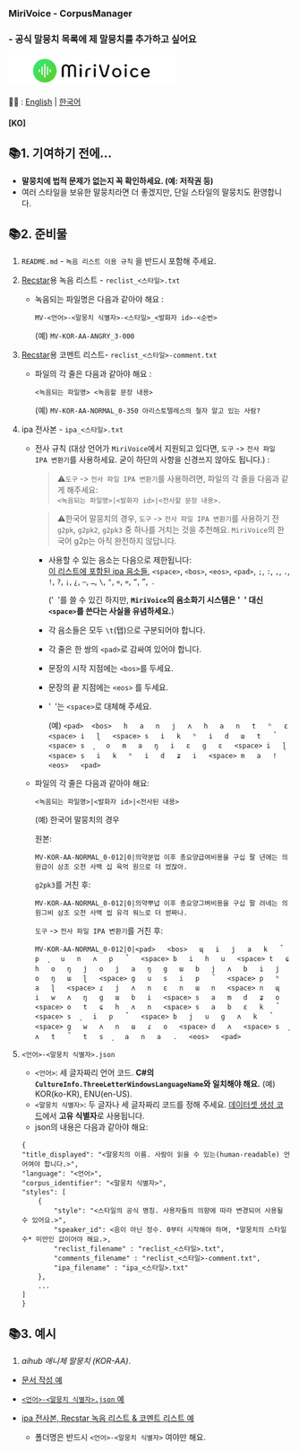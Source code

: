 ### MiriVoice - CorpusManager 
### - 공식 말뭉치 목록에 제 말뭉치를 추가하고 싶어요
[<img src="..\Misc\title.png" height="57"/>](https://github.com/EX3exp/MiriVoice)

📜🧐 :
[English](..\contribute-corpus.md) | [한국어](contribute-corpus-ko.md)
#### [KO]

## 📚1. 기여하기 전에...
- **말뭉치에 법적 문제가 없는지 꼭 확인하세요. (예: 저작권 등)**
- 여러 스타일을 보유한 말뭉치라면 더 좋겠지만, 단일 스타일의 말뭉치도 환영합니다.

## 📚2. 준비물
1. `README.md` - `녹음 리스트 이용 규칙` 을 반드시 포함해 주세요.
2. [Recstar](https://github.com/sdercolin/recstar)용 녹음 리스트 - `reclist_<스타일>.txt`
    - 녹음되는 파일명은 다음과 같아야 해요 :

        ```MV-<언어>-<말뭉치 식별자>-<스타일>_<발화자 id>-<순번>```

        (예) `MV-KOR-AA-ANGRY_3-000`

3. [Recstar](https://github.com/sdercolin/recstar)용 코멘트 리스트- `reclist_<스타일>-comment.txt`
    - 파일의 각 줄은 다음과 같아야 해요 :

        ```<녹음되는 파일명> <녹음할 문장 내용>```

        (예) `MV-KOR-AA-NORMAL_0-350 아리스토텔레스의 철자 알고 있는 사람?`

4. ipa 전사본 - `ipa_<스타일>.txt`
    - 전사 규칙 (대상 언어가 `MiriVoice`에서 지원되고 있다면, `도구` -> `전사 파일 IPA 변환기`를 사용하세요. 굳이 하단의 사항을 신경쓰지 않아도 됩니다.) : <br>

        > ⚠️`도구` -> `전사 파일 IPA 변환기`를 사용하려면, 파일의 각 줄을 다음과 같게 해주세요: <br>
        > ```<녹음되는 파일명>|<발화자 id>|<전사할 문장 내용>.```

        > ⚠️한국어 말뭉치의 경우, `도구` -> `전사 파일 IPA 변환기`를 사용하기 전 `g2pk`, `g2pk2`, `g2pk3` 중 하나를 거치는 것을 추천해요. `MiriVoice`의 한국어 g2p는 아직 완전하지 않답니다.
        - 사용할 수 있는 음소는 다음으로 제한됩니다: <br>[이 리스트에 포함된 ipa 음소들](https://github.com/AdamSteffanick/ipa-data/blob/master/guid-o-matic/ipa-data/ipa-data.csv), `<space>`, `<bos>`, `<eos>`, `<pad>`, `;`, `:`, `,`, `.`, `!`, `?`, `¡`, `¿`, `—`, `…`, `\`, `"`, `«`, `»`, `“`, `”`,` `.
        
            ('` `'를 쓸 수 있긴 하지만, **`MiriVoice`의 음소화기 시스템은 '` `' 대신 `<space>`를 쓴다는 사실을 유념하세요.**)
        - 각 음소들은 모두 `\t`(탭)으로 구분되어야 합니다.
        - 각 줄은 한 쌍의 `<pad>`로 감싸여 있어야 합니다.
        - 문장의 시작 지점에는 `<bos>`를 두세요.
        - 문장의 끝 지점에는 `<eos>` 를 두세요.
        - '` `'는 `<space>`로 대체해 주세요.


            (예) `<pad>	<bos>	h	a	n	j	ʌ	h	a	n	t	ʰ	ɛ	<space>	i	ɭ	<space>	s	i	k	ʰ	i	d	ɯ	t	̚	<space>	s	͈	o	m	a	ŋ	i	ɛ	g	ɛ	<space>	i	ɭ	<space>	s	i	k	ʰ	i	d	ʑ	i	<space>	m	a	!	<eos>	<pad>`
    - 파일의 각 줄은 다음과 같아야 해요:

        ```<녹음되는 파일명>|<발화자 id>|<전사된 내용>```

        (예) 한국어 말뭉치의 경우

        원본:

        ```MV-KOR-AA-NORMAL_0-012|0|의약분업 이후 총요양급여비용을 구십 팔 년에는 의원급이 삼조 오천 사백 십 육억 원으로 더 썼잖아.```


        `g2pk3`를 거친 후:

        ```MV-KOR-AA-NORMAL_0-012|0|의약뿌넙 이후 총요양그벼비용을 구십 팔 려네는 의원그비 삼조 오천 사백 씹 유걱 워느로 더 썯짜나.```

        `도구` -> `전사 파일 IPA 변환기`를 거친 후:

        ```MV-KOR-AA-NORMAL_0-012|0|<pad>	<bos>	ɰ	i	j	a	k	̚	p	͈	u	n	ʌ	p	̚	<space>	b	i	h	u	<space>	t	ɕ	h	o	ŋ	j	o	j	a	ŋ	g	ɯ	b	j	ʌ	b	i	j	o	ŋ	ɯ	ɭ	<space>	g	u	s	i	p	̚	<space>	p	ʰ	a	ɭ	<space>	ɾ	j	ʌ	n	ɛ	n	ɯ	n	<space>	n	ɰ	i	w	ʌ	ŋ	g	ɯ	b	i	<space>	s	a	m	d	ʑ	o	<space>	o	t	ɕ	h	ʌ	n	<space>	s	a	b	ɛ	k	̚	<space>	s	͈	i	p	̚	<space>	b	j	u	g	ʌ	k	̚	<space>	g	w	ʌ	n	ɯ	ɾ	o	<space>	d	ʌ	<space>	s	͈	ʌ	t	̚	t	s	͈	a	n	a	.	<eos>	<pad>```

5. `<언어>-<말뭉치 식별자>.json`
    - `<언어>`: 세 글자짜리 언어 코드. **C#의 `CultureInfo.ThreeLetterWindowsLanguageName`와 일치해야 해요.** (예) KOR(ko-KR), ENU(en-US). 
    - `<말뭉치 식별자>`: 두 글자나 세 글자짜리 코드를 정해 주세요. [데이터셋 생성 코드](../utils/pack_dataset.py)에서 **고유 식별자**로 사용됩니다.
    - json의 내용은 다음과 같아야 해요:
    ```
    {
    "title_displayed": "<말뭉치의 이름. 사람이 읽을 수 있는(human-readable) 언어여야 합니다.>",
    "language": "<언어>", 
    "corpus_identifier": "<말뭉치 식별자>",
    "styles": [
        {
            "style": "<스타일의 공식 명칭. 사용자들의 의향에 따라 변경되어 사용될 수 있어요.>",
            "speaker_id": <음이 아닌 정수. 0부터 시작해야 하며, *말뭉치의 스타일 수* 미만인 값이어야 해요.>,
            "reclist_filename" : "reclist_<스타일>.txt",
            "comments_filename" : "reclist_<스타일>-comment.txt",
            "ipa_filename" : "ipa_<스타일>.txt"
        },
        ...
    ] 
    }
    ```
## 📚3. 예시
1. *aihub 애니체 말뭉치 (KOR-AA)*.
- [문서 작성 예](docs/ko-KR/aihub%20Animation%20Corpus/README.md)
     
- [`<언어>-<말뭉치 식별자>.json` 예](https://github.com/EX3exp/MiriVoiceSupport-CorpusManager/blob/main/datas/KOR-AA.json)
     

- [ipa 전사본, Recstar 녹음 리스트 & 코멘트 리스트 예](https://github.com/EX3exp/MiriVoiceSupport-CorpusManager/blob/main/datas/KOR-AA)
    - 폴더명은 반드시 `<언어>-<말뭉치 식별자>` 여야만 해요.
    
